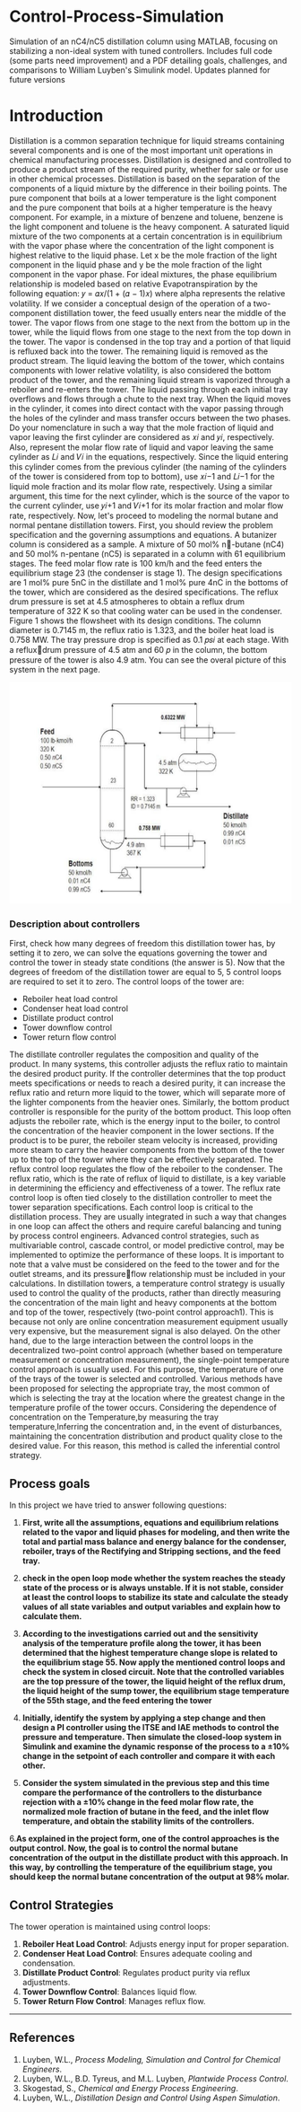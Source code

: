 # Control-Process-Simulation
Simulation of an nC4/nC5 distillation column using MATLAB, focusing on stabilizing a non-ideal system with tuned controllers. Includes full code (some parts need improvement) and a PDF detailing goals, challenges, and comparisons to William Luyben's Simulink model. Updates planned for future versions

# Introduction
Distillation is a common separation technique for liquid streams 
containing several components and is one of the most important unit 
operations in chemical manufacturing processes. Distillation is 
designed and controlled to produce a product stream of the required 
purity, whether for sale or for use in other chemical processes. 
Distillation is based on the separation of the components of a liquid 
mixture by the difference in their boiling points. The pure component 
that boils at a lower temperature is the light component and the pure 
component that boils at a higher temperature is the heavy component.
For example, in a mixture of benzene and toluene, benzene is the light 
component and toluene is the heavy component. A saturated liquid 
mixture of the two components at a certain concentration is in 
equilibrium with the vapor phase where the concentration of the light 
component is highest relative to the liquid phase. Let x be the mole 
fraction of the light component in the liquid phase and y be the mole 
fraction of the light component in the vapor phase. For ideal mixtures, 
the phase equilibrium relationship is modeled based on relative 
Evapotranspiration by the following equation:
𝑦 =
𝛼𝑥/(1 + (𝛼 − 1)𝑥) 
where alpha represents the relative volatility. If we consider a 
conceptual design of the operation of a two-component distillation 
tower, the feed usually enters near the middle of the tower. The 
vapor flows from one stage to the next from the bottom up in the 
tower, while the liquid flows from one stage to the next from the top 
down in the tower. The vapor is condensed in the top tray and a portion 
of that liquid is refluxed back into the tower. The remaining liquid is 
removed as the product stream. The liquid leaving the bottom of the 
tower, which contains components with lower relative volatility, is also 
considered the bottom product of the tower, and the remaining liquid 
stream is vaporized through a reboiler and re-enters the tower. The 
liquid passing through each initial tray overflows and flows through a 
chute to the next tray. When the liquid moves in the cylinder, it comes 
into direct contact with the vapor passing through the holes of the 
cylinder and mass transfer occurs between the two phases. Do your 
nomenclature in such a way that the mole fraction of liquid and vapor 
leaving the first cylinder are considered as 𝑥𝑖 and 𝑦𝑖, respectively. 
Also, represent the molar flow rate of liquid and vapor leaving the 
same cylinder as 𝐿𝑖 and 𝑉𝑖 in the equations, respectively. Since the 
liquid entering this cylinder comes from the previous cylinder (the 
naming of the cylinders of the tower is considered from top to 
bottom), use 𝑥𝑖−1 and 𝐿𝑖−1 for the liquid mole fraction and its molar 
flow rate, respectively. Using a similar argument, this time for the 
next cylinder, which is the source of the vapor to the current cylinder, 
use 𝑦𝑖+1 and 𝑉𝑖+1 for its molar fraction and molar flow rate, 
respectively. Now, let's proceed to modeling the normal butane and 
normal pentane distillation towers. First, you should review the 
problem specification and the governing assumptions and equations. A 
butanizer column is considered as a sample. A mixture of 50 mol% n-butane (nC4) and 50 mol% n-pentane (nC5) is separated in a column 
with 61 equilibrium stages. The feed molar flow rate is 100 km/h and 
the feed enters the equilibrium stage 23 (the condenser is stage 1). 
The design specifications are 1 mol% pure 5nC in the distillate and 1 
mol% pure 4nC in the bottoms of the tower, which are considered as 
the desired specifications. The reflux drum pressure is set at 4.5 
atmospheres to obtain a reflux drum temperature of 322 K so that 
cooling water can be used in the condenser. Figure 1 shows the 
flowsheet with its design conditions. The column diameter is 0.7145 
m, the reflux ratio is 1.323, and the boiler heat load is 0.758 MW. The 
tray pressure drop is specified as 0.1 𝑝𝑠𝑖 at each stage. With a refluxdrum pressure of 4.5 atm and 60 𝑝 in the column, the bottom pressure
of the tower is also 4.9 atm.
You can see the overal picture of this system in the next page.

![Debotanizer Tower Flowsheet](Flow.PNG)


### Description about controllers
First, check how many degrees of freedom this distillation tower 
has, by setting it to zero, we can solve the equations governing the 
tower and control the tower in steady state conditions (the answer 
is 5). Now that the degrees of freedom of the distillation tower are 
equal to 5, 5 control loops are required to set it to zero. The control 
loops of the tower are:


  - Reboiler heat load control
  - Condenser heat load control
  - Distillate product control
  - Tower downflow control
  - Tower return flow control


The distillate controller regulates the composition and quality of the 
product. In many systems, this controller adjusts the reflux ratio to 
maintain the desired product purity. If the controller determines 
that the top product meets specifications or needs to reach a desired 
purity, it can increase the reflux ratio and return more liquid to the 
tower, which will separate more of the lighter components from the 
heavier ones. Similarly, the bottom product controller is responsible 
for the purity of the bottom product. This loop often adjusts the 
reboiler rate, which is the energy input to the boiler, to control the 
concentration of the heavier component in the lower sections. If the 
product is to be purer, the reboiler steam velocity is increased, 
providing more steam to carry the heavier components from the 
bottom of the tower up to the top of the tower where they can be 
effectively separated. The reflux control loop regulates the flow of 
the reboiler to the condenser. The reflux ratio, which is the rate of 
reflux of liquid to distillate, is a key variable in determining the 
efficiency and effectiveness of a tower. The reflux rate control loop 
is often tied closely to the distillation controller to meet the tower 
separation specifications. Each control loop is critical to the 
distillation process. They are usually integrated in such a way that 
changes in one loop can affect the others and require careful 
balancing and tuning by process control engineers. Advanced control 
strategies, such as multivariable control, cascade control, or model 
predictive control, may be implemented to optimize the performance 
of these loops. It is important to note that a valve must be considered 
on the feed to the tower and for the outlet streams, and its pressureflow relationship must be included in your calculations. In distillation 
towers, a temperature control strategy is usually used to control the 
quality of the products, rather than directly measuring the 
concentration of the main light and heavy components at the bottom 
and top of the tower, respectively (two-point control approach1). This 
is because not only are online concentration measurement equipment 
usually very expensive, but the measurement signal is also delayed. On 
the other hand, due to the large interaction between the control loops 
in the decentralized two-point control approach (whether based on 
temperature measurement or concentration measurement), the 
single-point temperature control approach is usually used. For this 
purpose, the temperature of one of the trays of the tower is selected 
and controlled. Various methods have been proposed for selecting the 
appropriate tray, the most common of which is selecting the tray at 
the location where the greatest change in the temperature profile of 
the tower occurs. Considering the dependence of concentration on the
Temperature,by measuring the tray temperature,Inferring the 
concentration and, in the event of disturbances, maintaining the 
concentration distribution and product quality close to the desired 
value. For this reason, this method is called the inferential control 
strategy.


## Process goals

In this project we have tried to answer following questions:

1. **First, write all the assumptions, equations and equilibrium relations 
related to the vapor and liquid phases for modeling, and then write 
the total and partial mass balance and energy balance for the 
condenser, reboiler, trays of the Rectifying and Stripping sections, 
and the feed tray.**
   

2. **check in the open loop mode whether the system reaches 
the steady state of the process or is always unstable. If it is not 
stable, consider at least the control loops to stabilize its state and 
calculate the steady values of all state variables and output 
variables and explain how to calculate them.**
    

3. **According to the investigations carried out and the sensitivity 
analysis of the temperature profile along the tower, it has been 
determined that the highest temperature change slope is related to 
the equilibrium stage 55. Now apply the mentioned control loops and 
check the system in closed circuit. Note that the controlled 
variables are the top pressure of the tower, the liquid height of the 
reflux drum, the liquid height of the sump tower, the equilibrium 
stage temperature of the 55th stage, and the feed entering the 
tower**

4. **Initially, identify the system by applying a step change and then 
design a PI controller using the ITSE and IAE methods to control 
the pressure and temperature. Then simulate the closed-loop system 
in Simulink and examine the dynamic response of the process to a 
±10% change in the setpoint of each controller and compare it with 
each other.**


5.  **Consider the system simulated in the previous step and this time 
compare the performance of the controllers to the disturbance 
rejection with a ±10% change in the feed molar flow rate, the 
normalized mole fraction of butane in the feed, and the inlet flow 
temperature, and obtain the stability limits of the controllers.**

6.**As explained in the project form, one of the control approaches is 
the output control. Now, the goal is to control the normal butane 
concentration of the output in the distillate product with this 
approach. In this way, by controlling the temperature of the 
equilibrium stage, you should keep the normal butane concentration 
of the output at 98% molar.**


## Control Strategies

The tower operation is maintained using control loops:

1. **Reboiler Heat Load Control**: Adjusts energy input for proper separation.
2. **Condenser Heat Load Control**: Ensures adequate cooling and condensation.
3. **Distillate Product Control**: Regulates product purity via reflux adjustments.
4. **Tower Downflow Control**: Balances liquid flow.
5. **Tower Return Flow Control**: Manages reflux flow.

---

## References

1. Luyben, W.L., *Process Modeling, Simulation and Control for Chemical Engineers*.  
2. Luyben, W.L., B.D. Tyreus, and M.L. Luyben, *Plantwide Process Control*.  
3. Skogestad, S., *Chemical and Energy Process Engineering*.  
4. Luyben, W.L., *Distillation Design and Control Using Aspen Simulation*.
